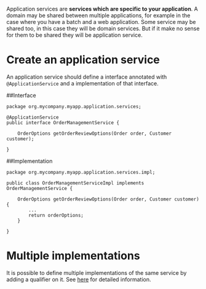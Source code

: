 Application services are **services which are specific to your application**. A domain may be shared between multiple 
applications, for example in the case where you have a batch and a web application. Some service may be shared too, 
in this case they will be domain services. But if it make no sense for them to be shared they will be application service.

# Create an application service

An application service should define a interface annotated with `@ApplicationService` and a implementation of that interface. 

##Interface

    package org.mycompany.myapp.application.services;

    @ApplicationService
    public interface OrderManagementService {
    
        OrderOptions getOrderReviewOptions(Order order, Customer customer);
    
    }
    
##Implementation
    
    package org.mycompany.myapp.application.services.impl;
    
    public class OrderManagementServiceImpl implements OrderManagementService {
    
        OrderOptions getOrderReviewOptions(Order order, Customer customer){
            ...
            return orderOptions;
        }
    
    }
    
# Multiple implementations

It is possible to define multiple implementations of the same service by adding a qualifier on it. See 
[here](#!/business-doc/hands-on-application/qualifier) for detailed information.
